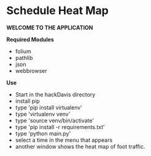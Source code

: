 # Schedule Heat Map
**WELCOME TO THE APPLICATION**

**Required Modules**
- folium
- pathlib
- json
- webbrowser

**Use**

+ Start in the hackDavis directory
+ install pip
+ type 'pip install virtualenv'
+ type 'virtualenv venv'
+ type 'source venv/bin/activate'
+ type 'pip install -r requirements.txt'
+ type 'python main.py'
+ select a time in the menu that appears
+ another window shows the heat map of foot traffic.